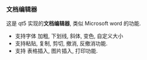 ### 文档编辑器
这是 qt5 实现的**文档编辑器**, 类似 Microsoft word 的功能.
* 支持字体 加粗, 下划线, 斜体, 变色, 自定义大小 
* 支持粘贴, 复制, 剪切, 撤消, 反撤消功能.
* 支持 表格插入, 图片插入, 打印功能.

